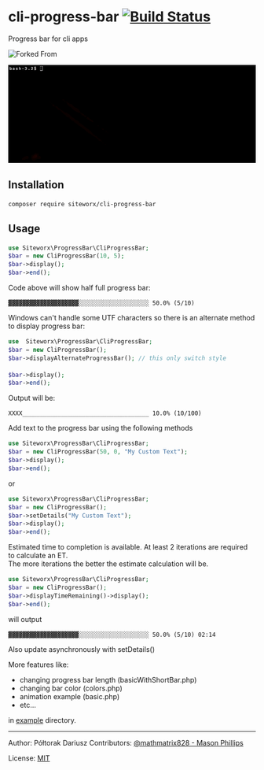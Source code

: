 # cli-progress-bar [![Build Status](https://travis-ci.org/siteworxpro/cli-progress-bar.svg?branch=master)](https://travis-ci.org/siteworxpro/cli-progress-bar)
Progress bar for cli apps

![Forked From](https://github.com/dariuszp/cli-progress-bar)

![example animation](examples/img/terminal.gif)

## Installation

```bash
composer require siteworx/cli-progress-bar
```

## Usage

```php
use Siteworx\ProgressBar\CliProgressBar;
$bar = new CliProgressBar(10, 5);
$bar->display();
$bar->end();
```

Code above will show half full progress bar:

```
▓▓▓▓▓▓▓▓▓▓▓▓▓▓▓▓▓▓▓▓░░░░░░░░░░░░░░░░░░░░ 50.0% (5/10)
```

Windows can't handle some UTF characters so there is an alternate method to display progress bar:

```php
use  Siteworx\ProgressBar\CliProgressBar;
$bar = new CliProgressBar();
$bar->displayAlternateProgressBar(); // this only switch style

$bar->display();
$bar->end();
```

Output will be:

```
XXXX____________________________________ 10.0% (10/100)
```

Add text to the progress bar using the following methods
```php
use Siteworx\ProgressBar\CliProgressBar;
$bar = new CliProgressBar(50, 0, "My Custom Text");
$bar->display();
$bar->end();
```
or
```php
use Siteworx\ProgressBar\CliProgressBar;
$bar = new CliProgressBar();
$bar->setDetails("My Custom Text");
$bar->display();
$bar->end();
```

Estimated time to completion is available. At least 2 iterations are required to calculate an ET.  
The more iterations the better the estimate calculation will be. 

```php
use Siteworx\ProgressBar\CliProgressBar;
$bar = new CliProgressBar();
$bar->displayTimeRemaining()->display();
$bar->end();
```

will output
```
▓▓▓▓▓▓▓▓▓▓▓▓▓▓▓▓▓▓▓▓░░░░░░░░░░░░░░░░░░░░ 50.0% (5/10) 02:14
```


Also update asynchronously with setDetails()

More features like:
- changing progress bar length (basicWithShortBar.php)
- changing bar color (colors.php)
- animation example (basic.php)
- etc...

in [example](examples/) directory.

----
Author: Półtorak Dariusz
Contributors: [@mathmatrix828 - Mason Phillips](https://github.com/mathmatrix828/)

License: [MIT](https://opensource.org/licenses/MIT)
